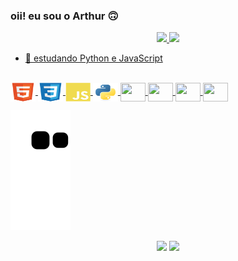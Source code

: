 ### oii! eu sou o Arthur 🙃
<div align="center">
  <a href="https://github.com/arthuzim">
  <img height="180em" src="https://github-readme-stats.vercel.app/api?username=arthuzim&show_icons=true&theme=dracula&include_all_commits=true&count_private=true"/>
  <img height="180em" src="https://github-readme-stats.vercel.app/api/top-langs/?username=arthuzim&layout=compact&langs_count=7&theme=dracula"/>
</div>


- 🌱 estudando Python e JavaScript

  
<div style="display: inline_block"><br>
  <img align="center" alt="Arthur-HTML" height="30" width="40" src="https://raw.githubusercontent.com/devicons/devicon/master/icons/html5/html5-original.svg">
  <img align="center" alt="Arthur-CSS" height="30" width="40" src="https://raw.githubusercontent.com/devicons/devicon/master/icons/css3/css3-original.svg">
  <img align="center" alt="Arthur-Js" height="30" width="40" src="https://raw.githubusercontent.com/devicons/devicon/master/icons/javascript/javascript-plain.svg">
  <img align="center" alt="Arthur-Python" height="30" width="40" src="https://raw.githubusercontent.com/devicons/devicon/master/icons/python/python-original.svg">
  <img align="center"  alt"Arthur-bootstrap"  height="30" width="40" src="https://cdn.jsdelivr.net/gh/devicons/devicon/icons/bootstrap/bootstrap-original.svg">
  <img align="center"  alt"Arthur-nodejs"  height="30" width="40" src="https://cdn.jsdelivr.net/gh/devicons/devicon/icons/nodejs/nodejs-plain.svg" />
  <img align="center"  alt"Arthur-react"  height="30" width="40" src="https://cdn.jsdelivr.net/gh/devicons/devicon/icons/react/react-original.svg" />
  <img align="center"  alt"Arthur-google-cloud"  height="30" width="40" src="https://cdn.jsdelivr.net/gh/devicons/devicon/icons/googlecloud/googlecloud-original.svg" />

            

</div>
  
  <div> 
 
  ![Snake animation](https://github.com/rafaballerini/rafaballerini/blob/output/github-contribution-grid-snake.svg)
 
</div>
  
  <div align="center">
  <a href="https://www.linkedin.com/in/arthur-gomes-84b982246/" target="_blank"><img src="https://img.shields.io/badge/-LinkedIn-%230077B5?style=for-the-badge&logo=linkedin&logoColor=white" target="_blank"></a> 
  <a href="mailto:arthurgomesp95@gmail.com"><img src="https://img.shields.io/badge/-Gmail-%23333?style=for-the-badge&logo=gmail&logoColor=white" target="_blank"></a>
</div>
